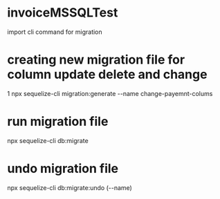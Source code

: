 # invoiceMSSQLTest
import cli command for migration 
# creating new migration file for column update delete and change 
1 npx sequelize-cli migration:generate --name change-payemnt-colums
# run migration file 
npx sequelize-cli db:migrate
# undo migration file
npx sequelize-cli db:migrate:undo (--name) 

